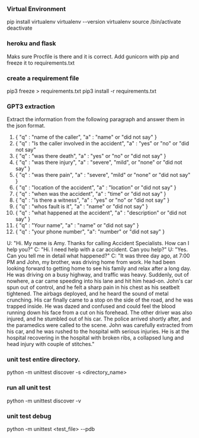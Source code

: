 
### Virtual Environment
pip install virtualenv
virtualenv --version
virtualenv <env-name>
source <env-name>/bin/activate
deactivate


### heroku and flask
Maks sure Procfile is there and it is correct.
Add gunicorn with pip and freeze it to requirements.txt


### create a requirement file
pip3 freeze > requirements.txt
pip3 install -r requirements.txt


###
### GPT3 extraction

Extract the information from the following paragraph and answer them in the json format.
1. { "q" : "name of the caller", "a" : "name" or "did not say" }
2. { "q" : "Is the caller involved in the accident", "a" : "yes" or "no" or "did not say" 
3. { "q" : "was there death", "a" : "yes" or "no" or "did not say" }
4. { "q" : "was there injury", "a" : "severe", "mild", or "none" or "did not say" }
5. { "q" : "was there pain", "a" : "severe", "mild" or "none" or "did not say" }
6. { "q" : "location of the accident", "a" : "location" or "did not say" }
7. { "q" : "when was the accident", "a" : "time" or "did not say" }
8. { "q" : "is there a witness", "a" : "yes" or "no" or "did not say" }
9. { "q" : "whos fault is it", "a" : "name" or "did not say" }
10. { "q" : "what happened at the accident", "a" : "description" or "did not say" }
11. { "q" : "Your name", "a" : "name" or "did not say" }
12. { "q" : "your phone number", "a": "number" or "did not say" }


U: "Hi.  My name is Amy.  Thanks for calling Accident Specialists.  How can I help you?"
C: "Hi.  I need help with a car accident.  Can you help?"
U: "Yes.  Can you tell me in detail what happened?"
C: "It was three day ago, at 7:00 PM and John, my brother, was driving home from work. He had been looking forward to getting home to see his family and relax after a long day. He was driving on a busy highway, and traffic was heavy. Suddenly, out of nowhere, a car came speeding into his lane and hit him head-on.
John's car spun out of control, and he felt a sharp pain in his chest as his seatbelt tightened. The airbags deployed, and he heard the sound of metal crunching. His car finally came to a stop on the side of the road, and he was trapped inside. He was dazed and confused and could feel the blood running down his face from a cut on his forehead.
The other driver was also injured, and he stumbled out of his car. The police arrived shortly after, and the paramedics were called to the scene. John was carefully extracted from his car, and he was rushed to the hospital with serious injuries.
He is at the hospital recovering in the hospital with broken ribs, a collapsed lung and head injury with couple of stitches."

### unit test entire directory.
python -m unittest discover -s <directory_name>
### run all unit test
python -m unittest discover -v
### unit test debug
python -m unittest <test_file> --pdb
